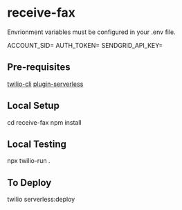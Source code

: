 # receive-fax

Envrionment variables must be configured in your .env file.

ACCOUNT_SID=
AUTH_TOKEN=
SENDGRID_API_KEY=

## Pre-requisites

[twilio-cli](https://github.com/twilio/twilio-cli)
[plugin-serverless](https://github.com/twilio-labs/plugin-serverless)

## Local Setup

cd receive-fax
npm install

## Local Testing

npx twilio-run .

## To Deploy

twilio serverless:deploy
